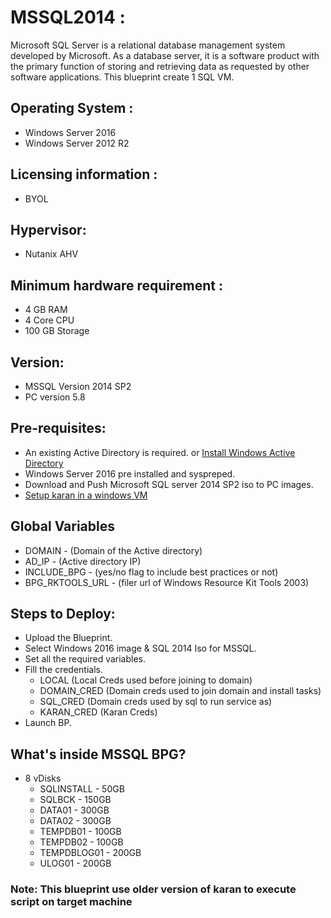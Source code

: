 MSSQL2014 :
==========
Microsoft SQL Server is a relational database management system developed by Microsoft. As a database server, it is a software product with the primary function of storing and retrieving data as requested by other software applications.
This blueprint create 1 SQL VM.

Operating System :
------------------
 - Windows Server 2016
 - Windows Server 2012 R2

Licensing information :
----------------------
 - BYOL

Hypervisor:
-----------
 - Nutanix AHV

Minimum hardware requirement :
-----------------------------
 - 4 GB RAM
 - 4 Core CPU
 - 100 GB Storage

Version:
--------
 - MSSQL Version 2014 SP2
 - PC version 5.8

Pre-requisites:
---------------
 - An existing Active Directory is required. or [Install Windows Active Directory](https://drive.google.com/open?id=1S0tIOPDTCZKvDWzZnZhyuphPFeGApyjLqUqQWMk2n6s)
 - Windows Server 2016 pre installed and syspreped.
 - Download and Push Microsoft SQL server 2014 SP2 iso to PC images.
 - [Setup karan in a windows VM](https://portal.nutanix.com/#/page/docs/details?targetId=Nutanix-Calm-Admin-Operations-Guide-v10:nuc-installing-karan-service-t.html)

Global Variables
----------------
 - DOMAIN - (Domain of the Active directory)
 - AD_IP - (Active directory IP)
 - INCLUDE_BPG - (yes/no flag to include best practices or not)
 - BPG_RKTOOLS_URL - (filer url of Windows Resource Kit Tools 2003)

Steps to Deploy:
----------------
 - Upload the Blueprint.
 - Select Windows 2016 image & SQL 2014 Iso for MSSQL.
 - Set all the required variables.
 - Fill the credentials.
    * LOCAL (Local Creds used before joining to domain)
    * DOMAIN_CRED (Domain creds used to join domain and install tasks)
    * SQL_CRED (Domain creds used by sql to run service as)
    * KARAN_CRED (Karan Creds)
 - Launch BP.

What's inside MSSQL BPG?
------------------------
 - 8 vDisks 
    * SQLINSTALL  - 50GB
    * SQLBCK      - 150GB
    * DATA01      - 300GB
    * DATA02      - 300GB
    * TEMPDB01    - 100GB
    * TEMPDB02    - 100GB
    * TEMPDBLOG01 - 200GB
    * ULOG01      - 200GB
 
 ### Note: This blueprint use older version of karan to execute script on target machine
